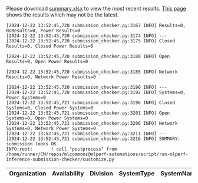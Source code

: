 Please download [summary.xlsx](summary.xlsx) to view the most recent results. [This page](https://docs.google.com/spreadsheets/d/e/2PACX-1vSCu8F7Hwck-AGJ5kWxi2G3xhO5MJoc_igybvsxjCt-2fEEYyf2BIcR0rTXW0eUzg/pubhtml) shows the results which may not be the latest. 
 ```
[2024-12-22 13:52:45,720 submission_checker.py:3167 INFO] Results=0, NoResults=0, Power Results=0
[2024-12-22 13:52:45,720 submission_checker.py:3174 INFO] ---
[2024-12-22 13:52:45,720 submission_checker.py:3175 INFO] Closed Results=0, Closed Power Results=0

[2024-12-22 13:52:45,720 submission_checker.py:3180 INFO] Open Results=0, Open Power Results=0

[2024-12-22 13:52:45,720 submission_checker.py:3185 INFO] Network Results=0, Network Power Results=0

[2024-12-22 13:52:45,720 submission_checker.py:3190 INFO] ---
[2024-12-22 13:52:45,720 submission_checker.py:3192 INFO] Systems=0, Power Systems=0
[2024-12-22 13:52:45,721 submission_checker.py:3196 INFO] Closed Systems=0, Closed Power Systems=0
[2024-12-22 13:52:45,721 submission_checker.py:3201 INFO] Open Systems=0, Open Power Systems=0
[2024-12-22 13:52:45,721 submission_checker.py:3206 INFO] Network Systems=0, Network Power Systems=0
[2024-12-22 13:52:45,721 submission_checker.py:3211 INFO] ---
[2024-12-22 13:52:45,721 submission_checker.py:3216 INFO] SUMMARY: submission looks OK
INFO:root:       ! call "postprocess" from /home/runner/CM/repos/mlcommons@mlperf-automations/script/run-mlperf-inference-submission-checker/customize.py

```

| Organization   | Availability   | Division   | SystemType   | SystemName   | Platform   | Model   | MlperfModel   | Scenario   | Result   | Accuracy   | number_of_nodes   | host_processor_model_name   | host_processors_per_node   | host_processor_core_count   | accelerator_model_name   | accelerators_per_node   | Location   | framework   | operating_system   | notes   | compliance   | errors   | version   | inferred   | has_power   | Units   | weight_data_types   |
|----------------|----------------|------------|--------------|--------------|------------|---------|---------------|------------|----------|------------|-------------------|-----------------------------|----------------------------|-----------------------------|--------------------------|-------------------------|------------|-------------|--------------------|---------|--------------|----------|-----------|------------|-------------|---------|---------------------|